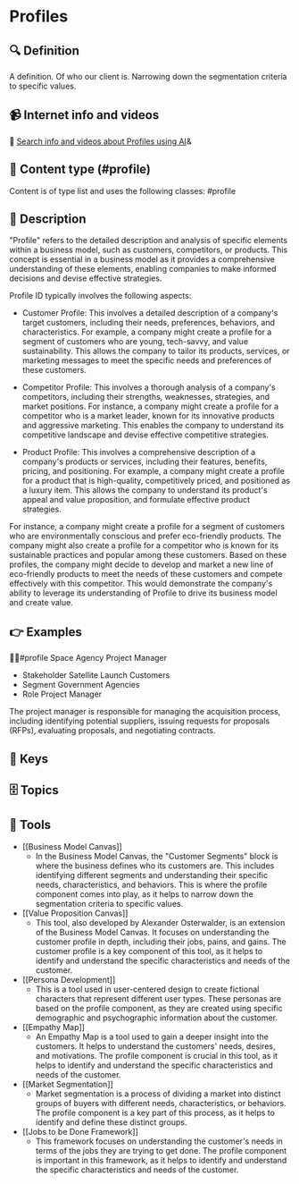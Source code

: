 
# Profiles


## 🔍 Definition
A definition. Of who our client is. Narrowing down the segmentation criteria to specific values.


## 📹 Internet info and videos
🤖 [Search info and videos about Profiles using AI](https://www.perplexity.ai/search?q=videos+about+Profiles:+A+definition.+Of+who+our+client+is.+Narrowing+down+the+segmentation+criteria+to+specific+values.
)&

## 📰 Content type (#profile)
Content is of type list and uses the following classes: #profile


## 📖 Description
"Profile" refers to the detailed description and analysis of specific elements within a business model, such as customers, competitors, or products. This concept is essential in a business model as it provides a comprehensive understanding of these elements, enabling companies to make informed decisions and devise effective strategies.

Profile ID typically involves the following aspects:

- Customer Profile: This involves a detailed description of a company's target customers, including their needs, preferences, behaviors, and characteristics. For example, a company might create a profile for a segment of customers who are young, tech-savvy, and value sustainability. This allows the company to tailor its products, services, or marketing messages to meet the specific needs and preferences of these customers.

- Competitor Profile: This involves a thorough analysis of a company's competitors, including their strengths, weaknesses, strategies, and market positions. For instance, a company might create a profile for a competitor who is a market leader, known for its innovative products and aggressive marketing. This enables the company to understand its competitive landscape and devise effective competitive strategies.

- Product Profile: This involves a comprehensive description of a company's products or services, including their features, benefits, pricing, and positioning. For example, a company might create a profile for a product that is high-quality, competitively priced, and positioned as a luxury item. This allows the company to understand its product's appeal and value proposition, and formulate effective product strategies.

For instance, a company might create a profile for a segment of customers who are environmentally conscious and prefer eco-friendly products. The company might also create a profile for a competitor who is known for its sustainable practices and popular among these customers. Based on these profiles, the company might decide to develop and market a new line of eco-friendly products to meet the needs of these customers and compete effectively with this competitor. This would demonstrate the company's ability to leverage its understanding of Profile to drive its business model and create value.

## 👉 Examples

🙎‍♂️#profile Space Agency Project Manager

* Stakeholder Satellite Launch Customers
* Segment Government Agencies
* Role Project Manager

The project manager is responsible for managing the acquisition process, including identifying potential suppliers, issuing requests for proposals (RFPs), evaluating proposals, and negotiating contracts.

## 🔑 Keys



## 🗄️ Topics


## 🧰 Tools
- [[Business Model Canvas]]
  - In the Business Model Canvas, the "Customer Segments" block is where the business defines who its customers are. This includes identifying different segments and understanding their specific needs, characteristics, and behaviors. This is where the profile component comes into play, as it helps to narrow down the segmentation criteria to specific values.
- [[Value Proposition Canvas]]
  - This tool, also developed by Alexander Osterwalder, is an extension of the Business Model Canvas. It focuses on understanding the customer profile in depth, including their jobs, pains, and gains. The customer profile is a key component of this tool, as it helps to identify and understand the specific characteristics and needs of the customer.
- [[Persona Development]]
  - This is a tool used in user-centered design to create fictional characters that represent different user types. These personas are based on the profile component, as they are created using specific demographic and psychographic information about the customer.
- [[Empathy Map]]
  - An Empathy Map is a tool used to gain a deeper insight into the customers. It helps to understand the customers' needs, desires, and motivations. The profile component is crucial in this tool, as it helps to identify and understand the specific characteristics and needs of the customer.
- [[Market Segmentation]]
  - Market segmentation is a process of dividing a market into distinct groups of buyers with different needs, characteristics, or behaviors. The profile component is a key part of this process, as it helps to identify and define these distinct groups.
- [[Jobs to be Done Framework]]
  - This framework focuses on understanding the customer's needs in terms of the jobs they are trying to get done. The profile component is important in this framework, as it helps to identify and understand the specific characteristics and needs of the customer.
